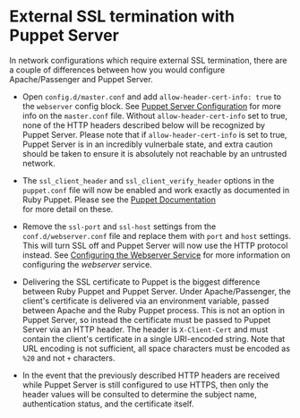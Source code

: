 External SSL termination with Puppet Server
====

In network configurations which require external SSL termination, there are a 
couple of differences between how you would configure Apache/Passenger and 
Puppet Server. 

  * Open `config.d/master.conf` and add  `allow-header-cert-info: true` to the 
    `webserver` config block. See [Puppet Server Configuration](configuration.md) 
    for more info on the `master.conf` file. Without `allow-header-cert-info` set 
    to true, none of the HTTP headers described below will be recognized by 
    Puppet Server. Please note that if `allow-header-cert-info` is set to true, 
    Puppet Server is in an incredibly vulnerbale state, and extra caution should
    be taken to ensure it is absolutely not reachable by an untrusted network.

  * The `ssl_client_header` and `ssl_client_verify_header` options in the 
    `puppet.conf` file will now be enabled and work exactly as documented in
    Ruby Puppet. Please see the [Puppet Documentation](https://docs.puppetlabs.com/references/3.7.latest/configuration.html#sslclientheader)     
    for more detail on these. 
 
  * Remove the `ssl-port` and `ssl-host` settings from the
    `conf.d/webserver.conf` file and replace them with `port` and `host`
    settings. This will turn SSL off and Puppet Server will now use the HTTP
    protocol instead. See [Configuring the Webserver Service](https://github.com/puppetlabs/trapperkeeper-webserver-jetty9/blob/master/doc/jetty-config.md)
    for more information on configuring the _webserver_ service.
    
  * Delivering the SSL certificate to Puppet is the biggest difference between
    Ruby Puppet and Puppet Server. Under Apache/Passenger, the client's
    certificate is delivered via an environment variable, passed between 
    Apache and the Ruby Puppet process. This is not an option in Puppet Server,
    so instead the certificate must be passed to Puppet Server via an HTTP
    header. The header is `X-Client-Cert` and must contain the client's 
    certificate in a single URI-encoded string. Note that URL encoding is not
    sufficient, all space characters must be encoded as `%20` and not `+` 
    characters. 
    
  * In the event that the previously described HTTP headers are received while
    Puppet Server is still configured to use HTTPS, then only the header values 
    will be consulted to determine the subject name, authentication status, and 
    the certificate itself.
    